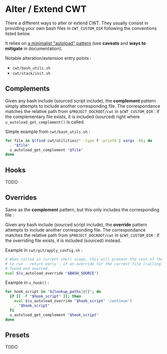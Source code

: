 # Alter / Extend CWT

There a different ways to alter or extend CWT. They usually consist in providing your own bash files in `CWT_CUSTOM_DIR` following the conventions listed below.

It relies on [a minimalist "autoload" pattern](https://paulmicha.github.io/common-web-tools/about/patterns.html) (see **caveats** and **ways to mitigate** in documentation).

Notable alteration/extension entry points :

- `cwt/bash_utils.sh`
- `cwt/stack/init.sh`

## Complements

Given any bash include (sourced script include), the **complement** pattern simply attempts to include another corresponding file. The correspondance matches the relative path from `$PROJECT_DOCROOT/cwt` in `$CWT_CUSTOM_DIR` : if the complementary file exists, it is included (sourced) right where `u_autoload_get_complement()` is called.

Simple example from `cwt/bash_utils.sh` :

```sh
for file in $(find cwt/utilities/* -type f -print0 | xargs -0); do
  . "$file"
  u_autoload_get_complement "$file"
done
```

## Hooks

TODO

## Overrides

Same as the **complement** pattern, but this only includes the corresponding file :

Given any bash include (sourced script include), the **override** pattern attempts to include another corresponding file. The correspondance matches the relative path from `$PROJECT_DOCROOT/cwt` in `$CWT_CUSTOM_DIR` : if the overriding file exists, it is included (sourced) instead.

Example in `cwt/git/apply_config.sh` :

```sh
# When called in current shell scope, this will prevent the rest of the script
# to run - return early - if an override for the current file (calling this) was
# found and sourced.
eval $(u_autoload_override "$BASH_SOURCE")
```

Example in `u_hook()` :

```sh
for hook_script in "${lookup_paths[@]}"; do
  if [[ -f "$hook_script" ]]; then
    eval $(u_autoload_override "$hook_script" 'continue')
    . "$hook_script"
  fi
  u_autoload_get_complement "$hook_script"
done
```

## Presets

TODO
